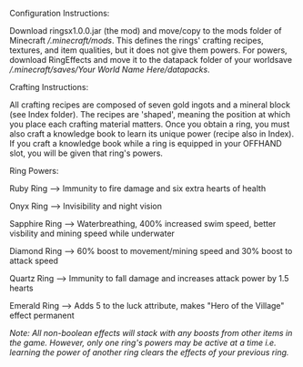 Configuration Instructions:

Download ringsx1.0.0.jar (the mod) and move/copy to the mods folder of Minecraft */.minecraft/mods*. This defines the rings' crafting recipes, textures, and item qualities, but it does not give them powers. For powers, download RingEffects and move it to the datapack folder of your worldsave */.minecraft/saves/Your World Name Here/datapacks*.

Crafting Instructions:

All crafting recipes are composed of seven gold ingots and a mineral block (see Index folder). The recipes are 'shaped', meaning the position at which you place each crafting material matters. Once you obtain a ring, you must also craft a knowledge book to learn its unique power (recipe also in Index). If you craft a knowledge book while a ring is equipped in your OFFHAND slot, you will be given that ring's powers.

Ring Powers:

Ruby Ring --> Immunity to fire damage and six extra hearts of health 

Onyx Ring --> Invisibility and night vision

Sapphire Ring --> Waterbreathing, 400% increased swim speed, better visbility and mining speed while underwater

Diamond Ring --> 60% boost to movement/mining speed and 30% boost to attack speed

Quartz Ring --> Immunity to fall damage and increases attack power by 1.5 hearts

Emerald Ring --> Adds 5 to the luck attribute, makes "Hero of the Village" effect permanent

*Note: All non-boolean effects will stack with any boosts from other items in the game. However, only one ring's powers may be active at a time i.e. learning the power of
another ring clears the effects of your previous ring.*
 



